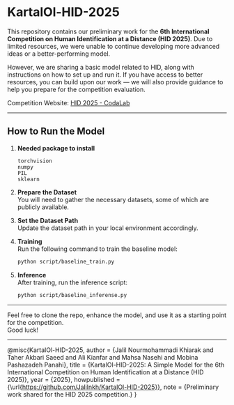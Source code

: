 # KartalOl-HID-2025

This repository contains our preliminary work for the **6th International Competition on Human Identification at a Distance (HID 2025)**. Due to limited resources, we were unable to continue developing more advanced ideas or a better-performing model.

However, we are sharing a basic model related to HID, along with instructions on how to set up and run it. If you have access to better resources, you can build upon our work — we will also provide guidance to help you prepare for the competition evaluation.

Competition Website: [HID 2025 - CodaLab](https://codalab.lisn.upsaclay.fr/competitions/21845#learn_the_details)

---

## How to Run the Model

1. **Needed package to install**
   ```torch
   torchvision
   numpy
   PIL
   sklearn
   ```

2. **Prepare the Dataset**  
   You will need to gather the necessary datasets, some of which are publicly available.

3. **Set the Dataset Path**  
   Update the dataset path in your local environment accordingly.

4. **Training**  
   Run the following command to train the baseline model:

   ```bash
   python script/baseline_train.py
   ```

4. **Inference**  
   After training, run the inference script:

   ```bash
   python script/baseline_inferense.py
   ```

---

Feel free to clone the repo, enhance the model, and use it as a starting point for the competition.  
Good luck!

---

@misc{KartalOl-HID-2025,
  author       = {Jalil Nourmohammadi Khiarak and Taher Akbari Saeed and Ali Kianfar and Mahsa Nasehi and Mobina Pashazadeh Panahi},
  title        = {KartalOl-HID-2025: A Simple Model for the 6th International Competition on Human Identification at a Distance (HID 2025)},
  year         = {2025},
  howpublished = {\url{https://github.com/Jalilnkh/KartalOl-HID-2025}},
  note         = {Preliminary work shared for the HID 2025 competition.}
}

